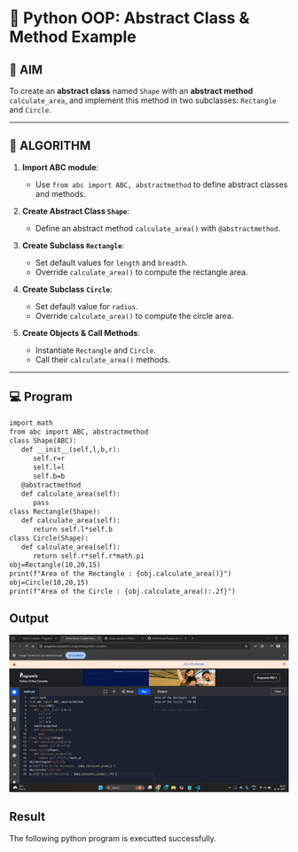 # 🐍 Python OOP: Abstract Class & Method Example

## 🎯 AIM

To create an **abstract class** named `Shape` with an **abstract method** `calculate_area`, and implement this method in two subclasses: `Rectangle` and `Circle`.

---

## 🧠 ALGORITHM

1. **Import ABC module**:
   - Use `from abc import ABC, abstractmethod` to define abstract classes and methods.

2. **Create Abstract Class `Shape`**:
   - Define an abstract method `calculate_area()` with `@abstractmethod`.

3. **Create Subclass `Rectangle`**:
   - Set default values for `length` and `breadth`.
   - Override `calculate_area()` to compute the rectangle area.

4. **Create Subclass `Circle`**:
   - Set default value for `radius`.
   - Override `calculate_area()` to compute the circle area.

5. **Create Objects & Call Methods**:
   - Instantiate `Rectangle` and `Circle`.
   - Call their `calculate_area()` methods.

---

## 💻 Program
```
import math
from abc import ABC, abstractmethod
class Shape(ABC):
   def __init__(self,l,b,r):
      self.r=r
      self.l=l
      self.b=b
   @abstractmethod
   def calculate_area(self):
      pass
class Rectangle(Shape):
   def calculate_area(self):
      return self.l*self.b
class Circle(Shape):
   def calculate_area(self):
      return self.r*self.r*math.pi
obj=Rectangle(10,20,15)
print(f"Area of the Rectangle : {obj.calculate_area()}")
obj=Circle(10,20,15)
print(f"Area of the Circle : {obj.calculate_area():.2f}")
```
## Output
![alt text](<Screenshot (64).png>)
## Result
The following python program is executted successfully.
